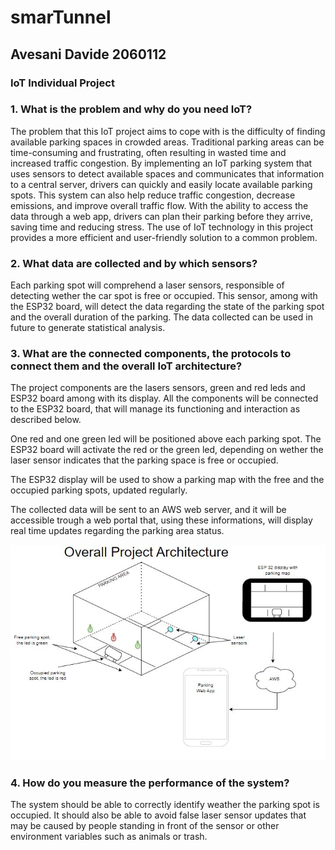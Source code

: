 # smarTunnel

## Avesani Davide 2060112

### IoT Individual Project

### 1. What is the problem and why do you need IoT?

The problem that this IoT project aims to cope with is the difficulty of finding available parking spaces in crowded areas. Traditional parking areas can be time-consuming and frustrating, often resulting in wasted time and increased traffic congestion. By implementing an IoT parking system that uses sensors to detect available spaces and communicates that information to a central server, drivers can quickly and easily locate available parking spots. This system can also help reduce traffic congestion, decrease emissions, and improve overall traffic flow. With the ability to access the data through a web app, drivers can plan their parking before they arrive, saving time and reducing stress. The use of IoT technology in this project provides a more efficient and user-friendly solution to a common problem.

### 2. What data are collected and by which sensors?

Each parking spot will comprehend a laser sensors, responsible of detecting wether the car spot is free or occupied. This sensor, among with the ESP32 board, will detect the data regarding the state of the parking spot and the overall duration of the parking.
The data collected can be used in future to generate statistical analysis.

### 3. What are the connected components, the protocols to connect them and the overall IoT architecture?

The project components are the lasers sensors, green and red leds and ESP32 board among with its display. All the components will be connected to the ESP32 board, that will manage its functioning and interaction as described below.

One red and one green led will be positioned above each parking spot. The ESP32 board will activate the red or the green led, depending on wether the laser sensor indicates that the parking space is free or occupied.

The ESP32 display will be used to show a parking map with the free and the occupied parking spots, updated regularly.

The collected data will be sent to an AWS web server, and it will be accessible trough a web portal that, using these informations, will display real time updates regarding the parking area status.

![Overall project Architecture](/Diagrams/Parking%20Diagram.JPG)

### 4. How do you measure the performance of the system?

The system should be able to correctly identify weather the parking spot is occupied. It should also be able to avoid false laser sensor updates that may be caused by people standing in front of the sensor or other environment variables such as animals or trash.
